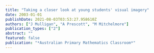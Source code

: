 ```yaml
---
title: "Taking a closer look at young students' visual imagery"
date: 2003-01-01
publishDate: 2021-08-03T03:53:27.958610Z
authors: ["J Mulligan", "A Prescott", "M Mitchelmore"]
publication_types: ["2"]
abstract: ""
featured: false
publication: "*Australian Primary Mathematics Classroom*"
---
```


